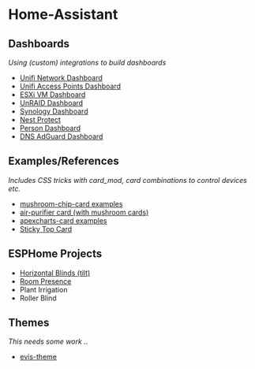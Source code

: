 # Home-Assistant

## Dashboards
*Using (custom) integrations to build dashboards*
* [Unifi Network Dashboard](dashboards/unifi-network-dashboard/)
* [Unifi Access Points Dashboard](dashboards/unifi-ap-dashboard/)
* [ESXi VM Dashboard](dashboards/esxi-vm-dashboard/)
* [UnRAID Dashboard](dashboards/unraid/)
* [Synology Dashboard](dashboards/synology-dashboard/)
* [Nest Protect](dashboards/nest-protect/)
* [Person Dashboard](dashboards/person-dashboard/)
* [DNS AdGuard Dashboard](dashboards/dns-dashboard/)

## Examples/References
*Includes CSS tricks with card_mod, card combinations to control devices etc.*
* [mushroom-chip-card examples](examples/mushroom-chip-card/)
* [air-purifier card (with mushroom cards)](examples/air-purifier/)
* [apexcharts-card examples](examples/apexcharts-card)
* [Sticky Top Card](examples/sticky-top-card/)

## ESPHome Projects
* [Horizontal Blinds (tilt)](esphome/horizontal-blinds/)
* [Room Presence](esphome/presence/)
* Plant Irrigation
* Roller Blind

## Themes
*This needs some work ..*
* [evis-theme](themes/readme.md)
